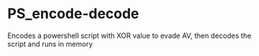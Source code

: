# PS_encode-decode
Encodes a powershell script with XOR value to evade AV, then decodes the script and runs in memory

